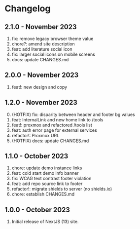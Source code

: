 # Changelog

## 2.1.0 - November 2023

1. fix: remove legacy browser theme value
2. chore?: amend site description
3. feat: add literature social icon
4. fix: larger social icons on mobile screens
5. docs: update CHANGES.md

## 2.0.0 - November 2023

1. feat!: new design and copy

## 1.2.0 - November 2023

0. (HOTFIX) fix: disparity between header and footer bg values
1. feat: InternalLink and new home link to /tools
2. feat!: proxmox and refactored /tools list
3. feat: auth error page for external services
4. refactor!: Proxmox URL
5. (HOTFIX) docs: update CHANGES.md

## 1.1.0 - October 2023

1. chore: update demo instance links
2. feat: cold start demo info banner
3. fix: WCAG text contrast footer violation
4. feat: add repo source link to footer
5. refactor!: migrate shields to server (no shields.io)
6. chore: establish CHANGES.md

## 1.0.0 - October 2023

1. Initial release of NextJS (13) site.

